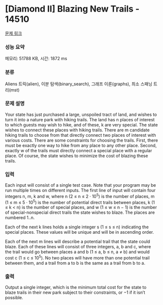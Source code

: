 # [Diamond II] Blazing New Trails - 14510 

[문제 링크](https://www.acmicpc.net/problem/14510) 

### 성능 요약

메모리: 51788 KB, 시간: 1872 ms

### 분류

Aliens 트릭(alien), 이분 탐색(binary_search), 그래프 이론(graphs), 최소 스패닝 트리(mst)

### 문제 설명

<p>Your state has just purchased a large, unspoiled tract of land, and wishes to turn it into a nature park with hiking trails. The land has n places of interest to which guests may wish to hike, and of these, k are very special. The state wishes to connect these places with hiking trails. There are m candidate hiking trails to choose from that directly connect two places of interest with various costs. There are some constraints for choosing the trails. First, there must be exactly one way to hike from any place to any other place. Second, exactly w of the trails must directly connect a special place with a regular place. Of course, the state wishes to minimize the cost of blazing these trails.</p>

### 입력 

 <p>Each input will consist of a single test case. Note that your program may be run multiple times on different inputs. The first line of input will contain four integers n, m, k and w, where n (2 ≤ n ≤ 2 · 10<sup>5</sup>) is the number of places, m (1 ≤ m ≤ 5 · 10<sup>5</sup>) is the number of potential direct trails between places, k (1 ≤ k < n) is the number of special places, and w (1 ≤ w ≤ n − 1) is the number of special-nonspecial direct trails the state wishes to blaze. The places are numbered 1..n.</p>

<p>Each of the next k lines holds a single integer s (1 ≤ s ≤ n) indicating the special places. These values will be unique and will be in ascending order.</p>

<p>Each of the next m lines will describe a potential trail that the state could blaze. Each of these lines will consist of three integers, a, b and c, where the trail would go between places a and b (1 ≤ a, b ≤ n, a ≠ b) and would cost c (1 ≤ c ≤ 10<sup>5</sup>). No two places will have more than one potential trail between them, and a trail from a to b is the same as a trail from b to a.</p>

### 출력 

 <p>Output a single integer, which is the minimum total cost for the state to blaze trails in their new park subject to their constraints, or −1 if it isn’t possible.</p>

